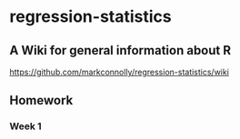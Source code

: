regression-statistics
=====================

## A Wiki for general information about R
https://github.com/markconnolly/regression-statistics/wiki

## Homework
### Week 1
